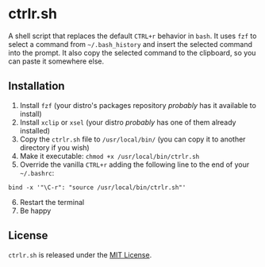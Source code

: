 # ctrlr.sh

A shell script that replaces the default `CTRL+r` behavior in `bash`. It uses `fzf` to select a command from `~/.bash_history` and insert the selected command into the prompt. It also copy the selected command to the clipboard, so you can paste it somewhere else.

## Installation

1. Install `fzf` (your distro's packages repository _probably_ has it available to install)
2. Install `xclip` or `xsel` (your distro _probably_ has one of them already installed)
3. Copy the `ctrlr.sh` file to `/usr/local/bin/` (you can copy it to another directory if you wish)
4. Make it executable: `chmod +x /usr/local/bin/ctrlr.sh`
5. Override the vanilla `CTRL+r` adding the following line to the end of your `~/.bashrc`:
```
bind -x '"\C-r": "source /usr/local/bin/ctrlr.sh"'
```
6. Restart the terminal
7. Be happy

## License

`ctrlr.sh` is released under the [MIT License](https://opensource.org/licenses/MIT).
